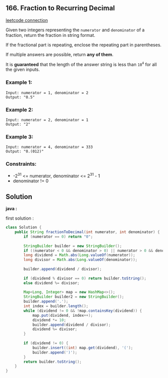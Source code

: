 ## 166. Fraction to Recurring Decimal

[leetcode connection](https://leetcode.com/problems/fraction-to-recurring-decimal/)

Given two integers representing the `numerator` and `denominator` of a fraction, return the fraction in string format.

If the fractional part is repeating, enclose the repeating part in parentheses.

If multiple answers are possible, return **any of them**.

It is **guaranteed** that the length of the answer string is less than `10`<sup>`4`</sup> for all the given inputs.

### Example 1:
```
Input: numerator = 1, denominator = 2
Output: "0.5"
```

### Example 2:
```
Input: numerator = 2, denominator = 1
Output: "2"
```

### Example 3:
```
Input: numerator = 4, denominator = 333
Output: "0.(012)"
```

### Constraints:

* -2<sup>31</sup> <= numerator, denominator <= 2<sup>31</sup> - 1
* denominator != 0

## Solution

**java :**

first solution :
```java
class Solution {
    public String fractionToDecimal(int numerator, int denominator) {
        if (numerator == 0) return "0";
        
        StringBuilder builder = new StringBuilder();
        if ((numerator < 0 && denominator > 0) || numerator > 0 && denominator < 0) builder.append("-");
        long dividend = Math.abs(Long.valueOf(numerator));
        long divisor = Math.abs(Long.valueOf(denominator));
        
        builder.append(dividend / divisor);
        
        if (dividend % divisor == 0) return builder.toString();
        else dividend %= divisor;
        
        Map<Long, Integer> map = new HashMap<>();
        StringBuilder builder2 = new StringBuilder();
        builder.append('.');
        int index = builder.length();
        while (dividend != 0 && !map.containsKey(dividend)) {
            map.put(dividend, index++);
            dividend *= 10;
            builder.append(dividend / divisor);
            dividend %= divisor;
        }
        
        if (dividend != 0) {
            builder.insert((int) map.get(dividend), '(');
            builder.append(')');
        }
        return builder.toString();
    }
}
```
